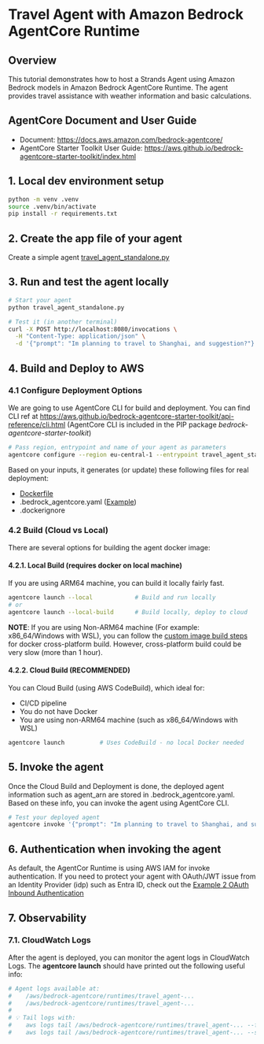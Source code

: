 # Travel Agent with Amazon Bedrock AgentCore Runtime

## Overview

This tutorial demonstrates how to host a Strands Agent using Amazon Bedrock models in Amazon Bedrock AgentCore Runtime. The agent provides travel assistance with weather information and basic calculations.

## AgentCore Document and User Guide
- Document: https://docs.aws.amazon.com/bedrock-agentcore/
- AgentCore Starter Toolkit User Guide: https://aws.github.io/bedrock-agentcore-starter-toolkit/index.html

## 1. Local dev environment setup
```bash
python -m venv .venv
source .venv/bin/activate
pip install -r requirements.txt
```

## 2. Create the app file of your agent
Create a simple agent [travel_agent_standalone.py](./travel-agent.py)

## 3. Run and test the agent locally
```bash
# Start your agent
python travel_agent_standalone.py
```

```bash
# Test it (in another terminal)
curl -X POST http://localhost:8080/invocations \
  -H "Content-Type: application/json" \
  -d '{"prompt": "Im planning to travel to Shanghai, and suggestion?"}'
```

## 4. Build and Deploy to AWS

### 4.1 Configure Deployment Options
We are going to use AgentCore CLI for build and deployment. You can find CLI ref at https://aws.github.io/bedrock-agentcore-starter-toolkit/api-reference/cli.html (AgentCore CLI is included in the PIP package *bedrock-agentcore-starter-toolkit*) 

```bash
# Pass region, entrypoint and name of your agent as parameters
agentcore configure --region eu-central-1 --entrypoint travel_agent_standalone.py --name travel_agent_standalone
```

Based on your inputs, it generates (or update) these following files for real deployment:
- [Dockerfile](./Dockerfile)
- .bedrock_agentcore.yaml ([Example](./.bedrock_agentcore.example.yaml))
- .dockerignore

### 4.2 Build (Cloud vs Local) 
There are several options for building the agent docker image:

#### 4.2.1. Local Build (requires docker on local machine)
If you are using ARM64 machine, you can build it locally fairly fast. 
```bash
agentcore launch --local            # Build and run locally
# or
agentcore launch --local-build      # Build locally, deploy to cloud                                    
```
**NOTE**: 
If you are using Non-ARM64 machine (For example: x86_64/Windows with WSL), you can follow the [custom image build steps](https://docs.aws.amazon.com/bedrock-agentcore/latest/devguide/getting-started-custom.html#build-and-deploy-arm64-image) for docker cross-platform build. However, cross-platform build could be very slow (more than 1 hour). 


#### 4.2.2. Cloud Build (RECOMMENDED)
You can Cloud Build (using AWS CodeBuild), which ideal for:
- CI/CD pipeline
- You do not have Docker 
- You are using non-ARM64 machine (such as x86_64/Windows with WSL) 

```bash
agentcore launch          # Uses CodeBuild - no local Docker needed
```

## 5. Invoke the agent 
Once the Cloud Build and Deployment is done, the deployed agent information such as agent_arn are stored in .bedrock_agentcore.yaml.
Based on these info, you can invoke the agent using AgentCore CLI. 
```bash
# Test your deployed agent
agentcore invoke '{"prompt": "Im planning to travel to Shanghai, and suggestion?"}'
```
## 6. Authentication when invoking the agent
As default, the AgentCor Runtime is using AWS IAM for invoke authentication. If you need to protect your agent with OAuth/JWT issue from an Identity Provider (idp) such as Entra ID, check out the [Example 2 OAuth Inbound Authentication](../02_agent_inbound_authn/)

## 7. Observability
### 7.1. CloudWatch Logs
After the agent is deployed, you can monitor the agent logs in CloudWatch Logs. 
The **agentcore launch** should have printed out the following useful info:
```bash
# Agent logs available at:                                                                                                                                                      
#    /aws/bedrock-agentcore/runtimes/travel_agent-...                                                                                                               
#    /aws/bedrock-agentcore/runtimes/travel_agent-...                                                                                                  
#                                                                                                                                                                                  
# 💡 Tail logs with:                                                                                                                                                               
#    aws logs tail /aws/bedrock-agentcore/runtimes/travel_agent-... --follow                                                                                        
#    aws logs tail /aws/bedrock-agentcore/runtimes/travel_agent-... --since 1h                                                                                      
